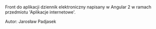Front do aplikacji dziennik elektroniczny napisany w Angular 2 w ramach przedmiotu 'Aplikacje internetowe'.


Autor: Jarosław Padjasek


